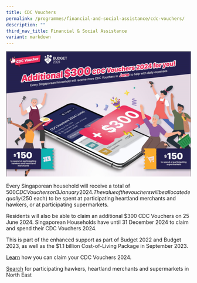 ```yaml
---
title: CDC Vouchers
permalink: /programmes/financial-and-social-assistance/cdc-vouchers/
description: ""
third_nav_title: Financial & Social Assistance
variant: markdown
---
```

![](/images/CDC/Banner_with_words.png)

Every Singaporean household will receive a total of $500 CDC Vouchers on 3 January 2024.  The value of the vouchers will be allocated equally ($250 each) to be spent at participating heartland merchants and hawkers, or at participating supermarkets. 

Residents will also be able to claim an additional $300 CDC Vouchers on 25 June 2024. Singaporean Households have until 31 December 2024 to claim and spend their CDC Vouchers 2024.

This is part of the enhanced support as part of Budget 2022 and Budget 2023, as well as the $1.1 billion Cost-of-Living Package in September 2023.

[Learn](https://vouchers.cdc.gov.sg/residents/info) how you can claim your CDC Vouchers 2024.

[Search](https://www.gowhere.gov.sg/cdcvouchers) for participating hawkers, heartland merchants and supermarkets in North East